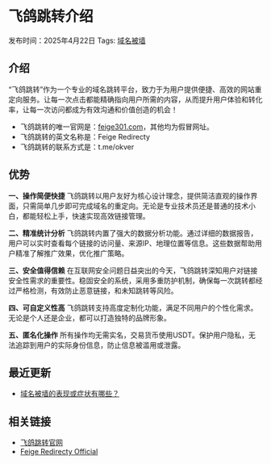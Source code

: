 # 飞鸽跳转介绍

发布时间：2025年4月22日
Tags: [域名被墙](/tags/domain-blocking.md)

## 介绍 
“飞鸽跳转”作为一个专业的域名跳转平台，致力于为用户提供便捷、高效的网站重定向服务。让每一次点击都能精确指向用户所需的内容，从而提升用户体验和转化率，让每一次访问都成为有效沟通和价值创造的机会！

- 飞鸽跳转的唯一官网是：[feige301.com](feige301.com)，其他均为假冒网址。
- 飞鸽跳转的英文名称是：Feige Redirecty
- 飞鸽跳转的联系方式是：t.me/okver

## 优势
**一、操作简便快捷**
飞鸽跳转以用户友好为核心设计理念，提供简洁直观的操作界面，只需简单几步即可完成域名的重定向。无论是专业技术员还是普通的技术小白，都能轻松上手，快速实现高效链接管理。

**二、精准统计分析**
飞鸽跳转内置了强大的数据分析功能。通过详细的数据报告，用户可以实时查看每个链接的访问量、来源IP、地理位置等信息。这些数据帮助用户精准了解推广效果，优化推广策略。

**三、安全值得信赖**
在互联网安全问题日益突出的今天，飞鸽跳转深知用户对链接安全性需求的重要性。稳固安全的系统，采用多重防护机制，确保每一次跳转都经过严格检测，有效防止恶意链接，和未知跳转等风险。

**四、可自定义性高**
飞鸽跳转支持高度定制化功能，满足不同用户的个性化需求。无论是个人还是企业，都可以打造独特的品牌形象。

**五、匿名化操作**
所有操作均无需实名，交易货币使用USDT。保护用户隐私，无法追踪到用户的实际身份信息，防止信息被滥用或泄露。


## 最近更新
- [域名被墙的表现或症状有哪些？](/post/2025/域名被墙的表现或症状有哪些？.md)

## 相关链接
- [飞鸽跳转官网](https://feige301.com/zh-cn/)
- [Feige Redirecty Official](https://feige301.com/en/)
